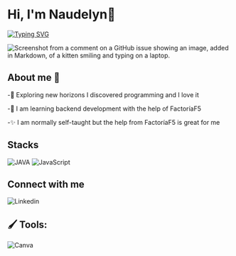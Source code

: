 # Hi, I'm Naudelyn👋

[![Typing SVG](https://readme-typing-svg.demolab.com/?lines=BackEnd+Developer;In+Progress)](https://git.io/typing-svg)

![Screenshot from a comment on a GitHub issue showing an image, added in Markdown, of a kitten smiling and typing on a laptop.](https://i.pinimg.com/originals/1b/e0/05/1be0050b393f6c4f9fe7eccfd8856a40.gif)

## About me 🦋

-🔭 Exploring new horizons I discovered programming and I love it

-🌱 I am learning backend development with the help of FactoríaF5

-✨ I am normally self-taught but the help from FactoríaF5 is great for me

## Stacks
![JAVA](https://encrypted-tbn0.gstatic.com/images?q=tbn:ANd9GcTlg0pzJwOVlglWUpu2cq8ezPC03608d8qV_g&s) ![JavaScript](https://avatars.githubusercontent.com/u/1778284?s=200&v=4)

## Connect with me

![Linkedin](https://camo.githubusercontent.com/9b31f9c64600c39802e1b98083695c0cfcfb3c5d88c737d0288ed3d95ed644ed/68747470733a2f2f696d672e736869656c64732e696f2f62616467652f6c696e6b6564696e2d3041363643323f7374796c653d666f722d7468652d6261646765266c6f676f3d6c696e6b6564696e266c6f676f436f6c6f723d7768697465)

## 🖌 Tools:

![Canva](https://static.canva.com/web/images/8439b51bb7a19f6e65ce1064bc37c197.svg)

<!---
NaudelynLucena/NaudelynLucena is a ✨ special ✨ repository because its `README.md` (this file) appears on your GitHub profile.
You can click the Preview link to take a look at your changes.
--->
